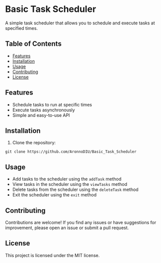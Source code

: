 # Basic Task Scheduler

A simple task scheduler that allows you to schedule and execute tasks at specified times.

## Table of Contents

- [Features](#features)
- [Installation](#installation)
- [Usage](#usage)
- [Contributing](#contributing)
- [License](#license)

## Features

- Schedule tasks to run at specific times
- Execute tasks asynchronously
- Simple and easy-to-use API

## Installation

1. Clone the repository:

```shell
git clone https://github.com/AronnoDIU/Basic_Task_Scheduler
```

## Usage

- Add tasks to the scheduler using the `addTask` method
- View tasks in the scheduler using the `viewTasks` method
- Delete tasks from the scheduler using the `deleteTask` method
- Exit the scheduler using the `exit` method

## Contributing

Contributions are welcome! If you find any issues or have suggestions for improvement, please open an issue or submit a
pull request.

## License

This project is licensed under the MIT license.